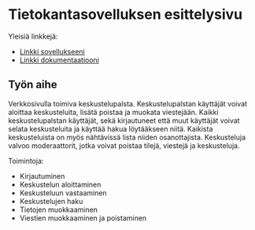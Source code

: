# Tietokantasovelluksen esittelysivu

Yleisiä linkkejä:

* [Linkki sovellukseeni](https://www.cs.helsinki.fi)
* [Linkki dokumentaatiooni](https://www.github.com)

## Työn aihe

Verkkosivulla toimiva keskustelupalsta. Keskustelupalstan käyttäjät voivat aloittaa keskusteluita, lisätä poistaa ja muokata viestejään. Kaikki keskustelupalstan käyttäjät, sekä kirjautuneet että muut käyttäjät voivat selata keskusteluita ja käyttää hakua löytääkseen niitä. Kaikista keskusteluista on myös nähtävissä lista niiden osanottajista. Keskusteluja valvoo moderaattorit, jotka voivat poistaa tilejä, viestejä ja keskusteluja.

Toimintoja:

 - Kirjautuminen
 - Keskustelun aloittaminen
 - Keskusteluun vastaaminen
 - Keskustelujen haku
 - Tietojen muokkaaminen
 - Viestien muokkaaminen ja poistaminen

